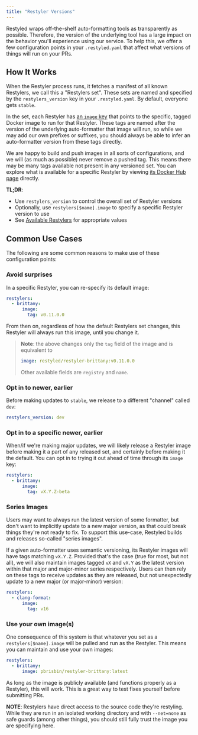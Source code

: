 ```yaml
---
title: "Restyler Versions"
---
```


Restyled wraps off-the-shelf auto-formatting tools as transparently as possible. Therefore, the version of the underlying tool has a large impact on the behavior you'll experience using our service. To help this, we offer a few configuration points in your `.restyled.yaml` that affect what versions of things will run on your PRs.

## How It Works

When the Restyler process runs, it fetches a manifest of all known Restylers, we call this a "Restylers set". These sets are named and specified by the `restylers_version` key in your `.restyled.yaml`. By default, everyone gets `stable`.

In the set, each Restyler has [an `image` key][brittany-image] that points to the specific, tagged Docker image to run for that Restyler. These tags are named after the version of the underlying auto-formatter that image will run, so while we may add our own prefixes or suffixes, you should always be able to infer an auto-formatter version from these tags directly.

[brittany-image]: https://github.com/restyled-io/restylers/blob/628cd0cf7a8fd80fe1116c84ea7aceb64c6b904a/restylers.yaml#L32

We are happy to build and push images in all sorts of configurations, and we will (as much as possible) never remove a pushed tag. This means there may be many tags available not present in any versioned set. You can explore what is available for a specific Restyler by viewing [its Docker Hub page][brittany-tags] directly.

[brittany-tags]: https://hub.docker.com/r/restyled/restyler-brittany/tags

**TL;DR**:

- Use `restylers_version` to control the overall set of Restyler versions
- Optionally, use `restylers[$name].image` to specify a specific Restyler version to use
- See [Available Restylers][available-restylers] for appropriate values

[available-restylers]: https://docs.restyled.io/available-restylers/

## Common Use Cases

The following are some common reasons to make use of these configuration points:

### Avoid surprises

In a specific Restyler, you can re-specify its default image:

```yaml
restylers:
  - brittany:
      image:
        tag: v0.11.0.0
```

From then on, regardless of how the default Restylers set changes, this Restyler will always run this image, until you change it.

> **Note**: the above changes only the `tag` field of the image and is equivalent to
>
> ```yaml
> image: restyled/restyler-brittany:v0.11.0.0
> ```
>
> Other available fields are `registry` and `name`.

### Opt in to newer, earlier

Before making updates to `stable`, we release to a different "channel" called `dev`:

```yaml
restylers_version: dev
```

### Opt in to a specific newer, earlier

When/if we're making major updates, we will likely release a Restyler image before making it a part of any released set, and certainly before making it the default. You can opt in to trying it out ahead of time through its `image` key:

```yaml
restylers:
  - brittany:
      image:
        tag: vX.Y.Z-beta
```

### Series Images

Users may want to always run the latest version of some formatter, but don't want to implicitly update to a new major version, as that could break things they're not ready to fix. To support this use-case, Restyled builds and releases so-called "series images".

If a given auto-formatter uses semantic versioning, its Restyler images will have tags matching `vX.Y.Z`. Provided that's the case (true for most, but not all), we will also maintain images tagged `vX` and `vX.Y` as the latest version within that major and major-minor series respectively. Users can then rely on these tags to receive updates as they are released, but not unexpectedly update to a new major (or major-minor) version:

```yaml
restylers:
  - clang-format:
      image:
        tag: v16
```

### Use your own image(s)

One consequence of this system is that whatever you set as a `restylers[$name].image` will be pulled and run as the Restyler. This means you can maintain and use your own images:

```yaml
restylers:
  - brittany:
      image: pbrisbin/restyler-brittany:latest
```

As long as the image is publicly available (and functions properly as a Restyler), this will work. This is a great way to test fixes yourself before submitting PRs.

**NOTE**: Restylers have direct access to the source code they're restyling. While they are run in an isolated working directory and with `--net=none` as safe guards (among other things), you should still fully trust the image you are specifying here.